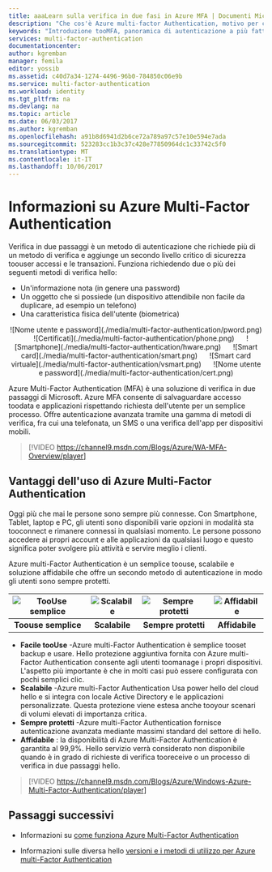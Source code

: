 ```yaml
---
title: aaaLearn sulla verifica in due fasi in Azure MFA | Documenti Microsoft
description: "Che cos'è Azure multi-factor Authentication, motivo per cui utilizzare autenticazione a più fattori, informazioni sui client di multi-factor Authentication hello e diversi metodi di hello e le versioni disponibili. "
keywords: "Introduzione tooMFA, panoramica di autenticazione a più fattori, che cos'è mfa"
services: multi-factor-authentication
documentationcenter: 
author: kgremban
manager: femila
editor: yossib
ms.assetid: c40d7a34-1274-4496-96b0-784850c06e9b
ms.service: multi-factor-authentication
ms.workload: identity
ms.tgt_pltfrm: na
ms.devlang: na
ms.topic: article
ms.date: 06/03/2017
ms.author: kgremban
ms.openlocfilehash: a91b8d6941d2b6ce72a789a97c57e10e594e7ada
ms.sourcegitcommit: 523283cc1b3c37c428e77850964dc1c33742c5f0
ms.translationtype: MT
ms.contentlocale: it-IT
ms.lasthandoff: 10/06/2017
---
```

# <a name="what-is-azure-multi-factor-authentication"></a>Informazioni su Azure Multi-Factor Authentication
Verifica in due passaggi è un metodo di autenticazione che richiede più di un metodo di verifica e aggiunge un secondo livello critico di sicurezza toouser accessi e le transazioni. Funziona richiedendo due o più dei seguenti metodi di verifica hello:

* Un'informazione nota (in genere una password)
* Un oggetto che si possiede (un dispositivo attendibile non facile da duplicare, ad esempio un telefono)
* Una caratteristica fisica dell'utente (biometrica)

<center>![Nome utente e password](./media/multi-factor-authentication/pword.png) &nbsp;&nbsp;&nbsp;&nbsp;&nbsp;![Certificati](./media/multi-factor-authentication/phone.png) &nbsp;&nbsp;&nbsp;&nbsp;&nbsp;![Smartphone](./media/multi-factor-authentication/hware.png) &nbsp;&nbsp;&nbsp;&nbsp;&nbsp;![Smart card](./media/multi-factor-authentication/smart.png) &nbsp;&nbsp;&nbsp;&nbsp;&nbsp;![Smart card virtuale](./media/multi-factor-authentication/vsmart.png) &nbsp;&nbsp;&nbsp;&nbsp;&nbsp;![Nome utente e password](./media/multi-factor-authentication/cert.png)</center>

Azure Multi-Factor Authentication (MFA) è una soluzione di verifica in due passaggi di Microsoft. Azure MFA consente di salvaguardare accesso toodata e applicazioni rispettando richiesta dell'utente per un semplice processo. Offre autenticazione avanzata tramite una gamma di metodi di verifica, fra cui una telefonata, un SMS o una verifica dell'app per dispositivi mobili.

> [!VIDEO https://channel9.msdn.com/Blogs/Azure/WA-MFA-Overview/player]
>
>

## <a name="why-use-azure-multi-factor-authentication"></a>Vantaggi dell'uso di Azure Multi-Factor Authentication
Oggi più che mai le persone sono sempre più connesse. Con Smartphone, Tablet, laptop e PC, gli utenti sono disponibili varie opzioni in modalità sta tooconnect e rimanere connessi in qualsiasi momento. Le persone possono accedere ai propri account e alle applicazioni da qualsiasi luogo e questo significa poter svolgere più attività e servire meglio i clienti.

Azure multi-Factor Authentication è un semplice toouse, scalabile e soluzione affidabile che offre un secondo metodo di autenticazione in modo gli utenti sono sempre protetti.

| ![TooUse semplice](./media/multi-factor-authentication/simple.png) | ![Scalabile](./media/multi-factor-authentication/scalable.png) | ![Sempre protetti](./media/multi-factor-authentication/protected.png) | ![Affidabile](./media/multi-factor-authentication/reliable.png) |
|:---:|:---:|:---:|:---:|
| **Toouse semplice** |**Scalabile** |**Sempre protetti** |**Affidabile** |

* **Facile tooUse** -Azure multi-Factor Authentication è semplice tooset backup e usare. Hello protezione aggiuntiva fornita con Azure multi-Factor Authentication consente agli utenti toomanage i propri dispositivi. L'aspetto più importante è che in molti casi può essere configurata con pochi semplici clic.
* **Scalabile** -Azure multi-Factor Authentication Usa power hello del cloud hello e si integra con locale Active Directory e le applicazioni personalizzate. Questa protezione viene estesa anche tooyour scenari di volumi elevati di importanza critica.
* **Sempre protetti** -Azure multi-Factor Authentication fornisce autenticazione avanzata mediante massimi standard del settore di hello.
* **Affidabile** : la disponibilità di Azure Multi-Factor Authentication è garantita al 99,9%. Hello servizio verrà considerato non disponibile quando è in grado di richieste di verifica tooreceive o un processo di verifica in due passaggi hello.

> [!VIDEO https://channel9.msdn.com/Blogs/Azure/Windows-Azure-Multi-Factor-Authentication/player]


## <a name="next-steps"></a>Passaggi successivi

- Informazioni su [come funziona Azure Multi-Factor Authentication](multi-factor-authentication-how-it-works.md)

- Informazioni sulle diversa hello [versioni e i metodi di utilizzo per Azure multi-Factor Authentication](multi-factor-authentication-versions-plans.md)
